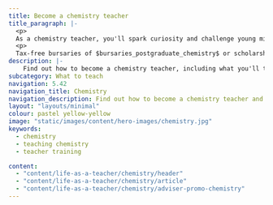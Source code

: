 ```yaml
---
title: Become a chemistry teacher
title_paragraph: |-
  <p>
  As a chemistry teacher, you'll spark curiosity and challenge young minds to explore the fundamental principles that govern our world. You'll inspire students to question, experiment, and discover, fuelling their passion for science.</p>
  <p>
  Tax-free bursaries of $bursaries_postgraduate_chemistry$ or scholarships of $scholarships_chemistry$ are available for eligible trainee chemistry teachers.</p>
description: |-
    Find out how to become a chemistry teacher, including what you'll teach and what funding is available to help you train.
subcategory: What to teach
navigation: 5.42
navigation_title: Chemistry
navigation_description: Find out how to become a chemistry teacher and inspire students to fuel their passion for science.
layout: "layouts/minimal"
colour: pastel yellow-yellow
image: "static/images/content/hero-images/chemistry.jpg"
keywords:
  - chemistry
  - teaching chemistry
  - teacher training

content:
  - "content/life-as-a-teacher/chemistry/header"
  - "content/life-as-a-teacher/chemistry/article"
  - "content/life-as-a-teacher/chemistry/adviser-promo-chemistry"
---
```

